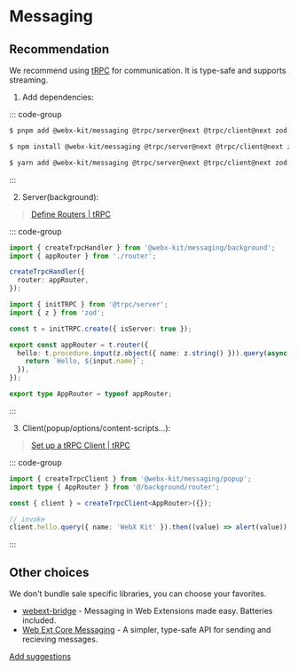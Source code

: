 # Messaging

## Recommendation

We recommend using [tRPC](https://trpc.io/) for communication. It is type-safe and supports streaming.

1. Add dependencies:

::: code-group

```bash [pnpm]
$ pnpm add @webx-kit/messaging @trpc/server@next @trpc/client@next zod
```

```bash [npm]
$ npm install @webx-kit/messaging @trpc/server@next @trpc/client@next zod
```

```bash [yarn]
$ yarn add @webx-kit/messaging @trpc/server@next @trpc/client@next zod
```

:::

2. Server(background):

> [Define Routers | tRPC](https://trpc.io/docs/server/routers)

::: code-group

```ts [background/index.ts]
import { createTrpcHandler } from '@webx-kit/messaging/background';
import { appRouter } from './router';

createTrpcHandler({
  router: appRouter,
});
```

```ts [background/router/index.ts]
import { initTRPC } from '@trpc/server';
import { z } from 'zod';

const t = initTRPC.create({ isServer: true });

export const appRouter = t.router({
  hello: t.procedure.input(z.object({ name: z.string() })).query(async ({ input }) => {
    return `Hello, ${input.name}`;
  }),
});

export type AppRouter = typeof appRouter;
```

:::

3. Client(popup/options/content-scripts...):

> [Set up a tRPC Client | tRPC](https://trpc.io/docs/client/vanilla/setup)

::: code-group

```ts [popup/index.ts]
import { createTrpcClient } from '@webx-kit/messaging/popup';
import type { AppRouter } from '@/background/router';

const { client } = createTrpcClient<AppRouter>({});

// invoke
client.hello.query({ name: 'WebX Kit' }).then((value) => alert(value));
```

:::

## Other choices

We don't bundle sale specific libraries, you can choose your favorites.

- [webext-bridge](https://github.com/serversideup/webext-bridge) - Messaging in Web Extensions made easy. Batteries included.
- [Web Ext Core Messaging](https://webext-core.aklinker1.io/guide/messaging/) - A simpler, type-safe API for sending and recieving messages.

[Add suggestions](https://github.com/tmkx/webx-kit/issues/new)
